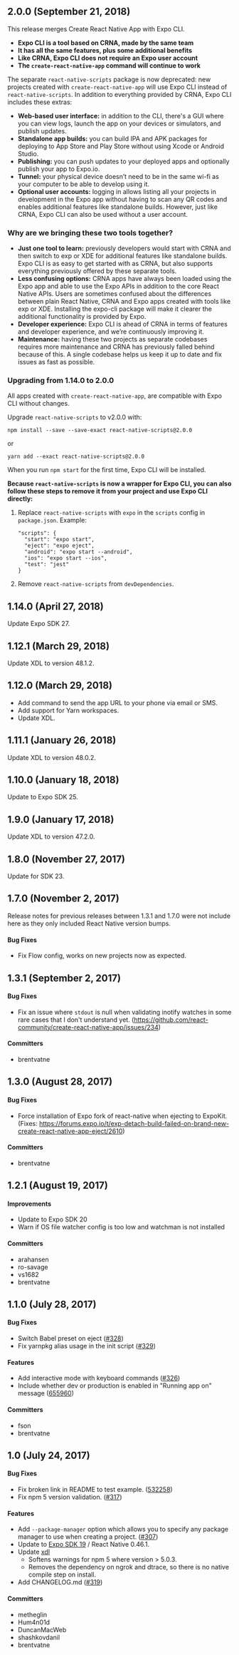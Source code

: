 ## 2.0.0 (September 21, 2018)

This release merges Create React Native App with Expo CLI.

* **Expo CLI is a tool based on CRNA, made by the same team**
* **It has all the same features, plus some additional benefits**
* **Like CRNA, Expo CLI does not require an Expo user account**
* **The `create-react-native-app` command will continue to work**

The separate `react-native-scripts` package is now deprecated: new projects created with `create-react-native-app` will use Expo CLI instead of `react-native-scripts`. In addition to everything provided by CRNA, Expo CLI includes these extras:

* **Web-based user interface:** in addition to the CLI, there's a GUI where you can view logs, launch the app on your devices or simulators, and publish updates.
* **Standalone app builds:** you can build IPA and APK packages for deploying to App Store and Play Store without using Xcode or Android Studio.
* **Publishing:** you can push updates to your deployed apps and optionally publish your app to Expo.io.
* **Tunnel:** your physical device doesn’t need to be in the same wi-fi as your computer to be able to develop using it.
* **Optional user accounts:** logging in allows listing all your projects in development in the Expo app without having to scan any QR codes and enables additional features like standalone builds. However, just like CRNA, Expo CLI can also be used without a user account.

### Why are we bringing these two tools together?

* **Just one tool to learn:** previously developers would start with CRNA and then switch to exp or XDE for additional features like standalone builds. Expo CLI is as easy to get started with as CRNA, but also supports everything previously offered by these separate tools.
* **Less confusing options:** CRNA apps have always been loaded using the Expo app and able to use the Expo APIs in addition to the core React Native APIs. Users are sometimes confused about the differences between plain React Native, CRNA and Expo apps created with tools like exp or XDE. Installing the expo-cli package will make it clearer the additional functionality is provided by Expo.
* **Developer experience:** Expo CLI is ahead of CRNA in terms of features and developer experience, and we’re continuously improving it.
* **Maintenance:** having these two projects as separate codebases requires more maintenance and CRNA has previously falled behind because of this. A single codebase helps us keep it up to date and fix issues as fast as possible.

### Upgrading from 1.14.0 to 2.0.0

All apps created with `create-react-native-app`, are compatible with Expo CLI without changes.

Upgrade `react-native-scripts` to v2.0.0 with:
```
npm install --save --save-exact react-native-scripts@2.0.0
```
or
```
yarn add --exact react-native-scripts@2.0.0
```
When you run `npm start` for the first time, Expo CLI will be installed.

**Because `react-native-scripts` is now a wrapper for Expo CLI, you can also follow these steps to remove it from your project and use Expo CLI directly:**

1. Replace `react-native-scripts` with `expo` in the `scripts` config in `package.json`. Example:
    ```
    "scripts": {
      "start": "expo start",
      "eject": "expo eject",
      "android": "expo start --android",
      "ios": "expo start --ios",
      "test": "jest"
    }
    ```
2. Remove `react-native-scripts` from `devDependencies`.

## 1.14.0 (April 27, 2018)

Update Expo SDK 27.

## 1.12.1 (March 29, 2018)

Update XDL to version 48.1.2.

## 1.12.0 (March 29, 2018)

* Add command to send the app URL to your phone via email or SMS.
* Add support for Yarn workspaces.
* Update XDL.

## 1.11.1 (January 26, 2018)

Update XDL to version 48.0.2.

## 1.10.0 (January 18, 2018)

Update to Expo SDK 25.

## 1.9.0 (January 17, 2018)

Update XDL to version 47.2.0.

## 1.8.0 (November 27, 2017)

Update for SDK 23.

## 1.7.0 (November 2, 2017)

Release notes for previous releases between 1.3.1 and 1.7.0 were not include here as they only included React Native version bumps.

#### Bug Fixes

* Fix Flow config, works on new projects now as expected.

## 1.3.1 (September 2, 2017)

#### Bug Fixes

* Fix an issue where `stdout` is null when validating inotify watches in some rare cases that I don't understand yet. (https://github.com/react-community/create-react-native-app/issues/234)

#### Committers

* brentvatne

## 1.3.0 (August 28, 2017)

#### Bug Fixes

* Force installation of Expo fork of react-native when ejecting to ExpoKit. (Fixes: https://forums.expo.io/t/exp-detach-build-failed-on-brand-new-create-react-native-app-eject/2610)

#### Committers

* brentvatne

## 1.2.1 (August 19, 2017)

#### Improvements

* Update to Expo SDK 20
* Warn if OS file watcher config is too low and watchman is not installed

#### Committers

* arahansen
* ro-savage
* vs1682
* brentvatne

## 1.1.0 (July 28, 2017)

#### Bug Fixes

* Switch Babel preset on eject ([#328](https://github.com/react-community/create-react-native-app/pull/328))
* Fix yarnpkg alias usage in the init script ([#329](https://github.com/react-community/create-react-native-app/pull/329))

#### Features

* Add interactive mode with keyboard commands ([#326](https://github.com/react-community/create-react-native-app/pull/326))
* Include whether dev or production is enabled in "Running app on" message ([655960](https://github.com/react-community/create-react-native-app/commit/655960090393673ec0a6208a1afac8f6821664e5))

#### Committers

* fson
* brentvatne

## 1.0 (July 24, 2017)

#### Bug Fixes

* Fix broken link in README to test example. ([532258](https://github.com/react-community/create-react-native-app/commit/5322584644413c1ea4ac70bbf1629a71803b27d5))
* Fix npm 5 version validation. ([#317](https://github.com/react-community/create-react-native-app/pull/317))

#### Features

* Add `--package-manager` option which allows you to specify any package manager to use when creating a project. ([#307](https://github.com/react-community/create-react-native-app/pull/307))
* Update to [Expo SDK 19](https://blog.expo.io/expo-sdk-v19-0-0-is-now-available-821a62b58d3d) / React Native 0.46.1.
* Update [xdl](https://github.com/expo/xdl)
  * Softens warnings for npm 5 where version > 5.0.3.
  * Removes the dependency on ngrok and dtrace, so there is no native compile step on install.
* Add CHANGELOG.md ([#319](https://github.com/react-community/create-react-native-app/pull/319))

#### Committers

* metheglin
* Hum4n01d
* DuncanMacWeb
* shashkovdanil
* brentvatne
